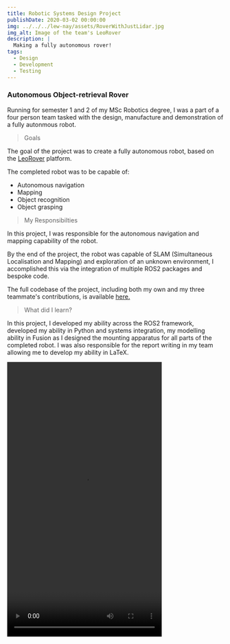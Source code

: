 ```yaml
---
title: Robotic Systems Design Project
publishDate: 2020-03-02 00:00:00
img: ../../../lew-nay/assets/RoverWithJustLidar.jpg
img_alt: Image of the team's LeoRover
description: |
  Making a fully autonomous rover!
tags:
  - Design
  - Development
  - Testing
---
```


### Autonomous Object-retrieval Rover

Running for semester 1 and 2 of my MSc Robotics degree, I was a part of a four person team tasked with the design, manufacture and demonstration of a fully autonmous robot.

> Goals

The goal of the project was to create a fully autonomous robot, based on the <a href="https://www.leorover.tech/the-rover">LeoRover</a> platform.

The completed robot was to be capable of:

- Autonomous navigation
- Mapping
- Object recognition
- Object grasping

> My Responsibilties

In this project, I was responsible for the autonomous navigation and mapping capability of the robot.

By the end of the project, the robot was capable of SLAM (Simultaneous Localisation and Mapping) and exploration of an unknown environment, I accomplished this via the integration of multiple ROS2 packages and bespoke code.

The full codebase of the project, including both my own and my three teammate's contributions, is available <a href="https://github.com/lew-nay/RoboticsSystemsDesignProject">here.</a>

> What did I learn?

In this project, I developed my ability across the ROS2 framework, developed my ability in Python and systems integration, my modelling ability in Fusion as I designed the mounting apparatus for all parts of the completed robot. I was also responsible for the report writing in my team allowing me to develop my ability in LaTeX.

<video width="360" height="640" controls>
<source src="../../../lew-nay/assets/autonomous_driving.mp4" type="video/mp4">
</video>
